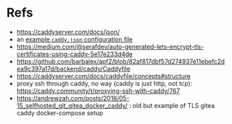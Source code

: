 # Refs

* https://caddyserver.com/docs/json/
* an [example `caddy.json` configuration file](https://gist.github.com/fizzyade/8b7978c9001c9dde987c16bdfa322a01)
* https://medium.com/@serafdev/auto-generated-lets-encrypt-tls-certificates-using-caddy-5e17e233d4de
* https://github.com/barbalex/apf2/blob/82af817dbf57d274937e11ebefc2dea9c397a17d/backend/caddy/Caddyfile
* https://caddyserver.com/docs/caddyfile/concepts#structure
* proxy ssh through caddy, no way (caddy is just http, not tcp): https://caddy.community/t/proxying-ssh-with-caddy/767
* https://andrewzah.com/posts/2018/05-15_selfhosted_git_gitea_docker_caddy/ : old but example of TLS gitea caddy docker-compose setup
